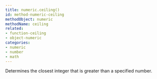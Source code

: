 ```yaml
---
title: numeric.ceiling()
id: method-numeric-ceiling
methodObject: numeric
methodName: ceiling
related:
- function-ceiling
- object-numeric
categories:
- numeric
- number
- math
---
```


Determines the closest integer that is greater than a
specified number.
